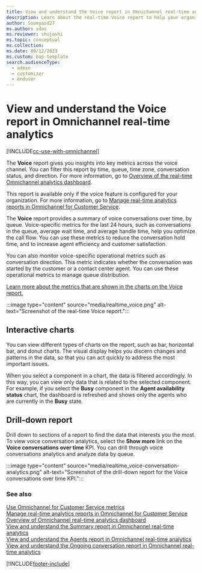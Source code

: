 ```yaml
---
title: View and understand the Voice report in Omnichannel real-time analytics
description: Learn about the real-time Voice report to help your organization provide a better customer service experience.
author: Soumyasd27
ms.author: sdas
ms.reviewer: shujoshi
ms.topic: conceptual
ms.collection:
ms.date: 09/12/2023
ms.custom: bap-template
search.audienceType: 
  - admin
  - customizer
  - enduser
---
```


# View and understand the Voice report in Omnichannel real-time analytics

[!INCLUDE[cc-use-with-omnichannel](../includes/cc-use-with-omnichannel.md)]

The **Voice** report gives you insights into key metrics across the voice channel. You can filter this report by time, queue, time zone, conversation status, and direction. For more information, go to [Overview of the real-time Omnichannel analytics dashboard](intro-realtime-analytics-dashboard.md).

This report is available only if the voice feature is configured for your organization. For more information, go to [Manage real-time analytics reports in Omnichannel for Customer Service](enable-realtime-analytics-dashboard-administrator.md#manage-real-time-analytics-reports-in-omnichannel-for-customer-service).

The **Voice** report provides a summary of voice conversations over time, by queue. Voice-specific metrics for the last 24 hours, such as conversations in the queue, average wait time, and average handle time, help you optimize the call flow. You can use these metrics to reduce the conversation hold time, and to increase agent efficiency and customer satisfaction.

You can also monitor voice-specific operational metrics such as conversation direction. This metric indicates whether the conversation was started by the customer or a contact center agent. You can use these operational metrics to manage queue distribution.

[Learn more about the metrics that are shown in the charts on the Voice report.](oc-metrics-dimensions.md#use-omnichannel-for-customer-service-metrics)

:::image type="content" source="media/realtime_voice.png" alt-text="Screenshot of the real-time Voice report.":::

## Interactive charts

You can view different types of charts on the report, such as bar, horizontal bar, and donut charts. The visual display helps you discern changes and patterns in the data, so that you can act quickly to address the most important issues.

When you select a component in a chart, the data is filtered accordingly. In this way, you can view only data that is related to the selected component. For example, if you select the **Busy** component in the **Agent availability status** chart, the dashboard is refreshed and shows only the agents who are currently in the **Busy** state.

## Drill-down report

Drill down to sections of a report to find the data that interests you the most. To view voice conversation analytics, select the **Show more** link on the **Voice conversations over time** KPI. You can drill through voice conversations analytics and analyze data by queue.

:::image type="content" source="media/realtime_voice-conversation-analytics.png" alt-text="Screenshot of the drill-down report for the Voice conversations over time KPI.":::

### See also

[Use Omnichannel for Customer Service metrics](oc-metrics-dimensions.md#use-omnichannel-for-customer-service-metrics)<br>
[Manage real-time analytics reports in Omnichannel for Customer Service](enable-realtime-analytics-dashboard-administrator.md)<br>
[Overview of Omnichannel real-time analytics dashboard](intro-realtime-analytics-dashboard.md#overview-of-omnichannel-real-time-analytics-dashboard)<br>
[View and understand the Summary report in Omnichannel real-time analytics](realtime-summary-dashboard.md#view-and-understand-the-summary-report-in-omnichannel-real-time-analytics)<br>
[View and understand the Agents report in Omnichannel real-time analytics](realtime-agents-analytics.md)<br>
[View and understand the Ongoing conversation report in Omnichannel real-time analytics](realtime-ongoing.md)

[!INCLUDE[footer-include](../includes/footer-banner.md)]
